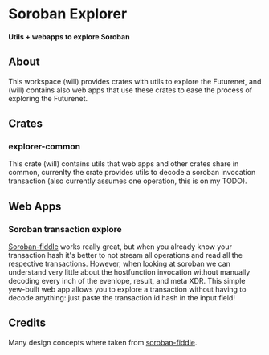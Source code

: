 # Soroban Explorer
#### Utils + webapps to explore Soroban


## About
This workspace (will) provides crates with utils to explore the Futurenet, and (will) contains also web apps that use these crates to ease the process of exploring the Futurenet.

## Crates

### explorer-common
This crate (will) contains utils that web apps and other crates share in common, currenlty the crate provides utils to decode a soroban invocation transaction (also currently assumes one operation, this is on my TODO).

## Web Apps

### Soroban transaction explore
[Soroban-fiddle](https://github.com/leighmcculloch/soroban-fiddle) works really great, but when you already know your transaction hash it's better to not stream all operations and read all the respective transactions. However, when looking at soroban we can understand very little about the hostfunction invocation without manually decoding every inch of the evenlope, result, and meta XDR. This simple yew-built web app allows you to explore a transaction without having to decode anything: just paste the transaction id hash in the input field!

## Credits
Many design concepts where taken from [soroban-fiddle](https://github.com/leighmcculloch/soroban-fiddle).

